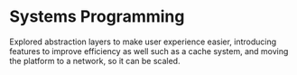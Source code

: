 # Systems Programming

Explored abstraction layers to make user experience easier, introducing features to improve efficiency as well such as a cache system, and moving the platform to a network, so it can be scaled. 
